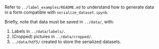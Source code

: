 Refer to `../label_examples/README.md` to understand how to generate data in
a form compatible with `serialize_dataset.ipynb`.

Briefly, note that data must be saved in `../data/`, with:

1. Labels in `../data/labels/`.
2. (Cropped) pictures in `../data/cropped/`.
3. `../data/hdf5/` created to store the serialized datasets.

